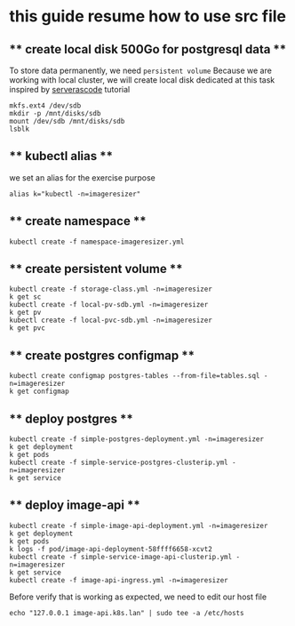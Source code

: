 # this guide resume how to use src file

## ** create local disk 500Go for postgresql data **
To store data permanently, we need `persistent volume`
Because we are working with local cluster, we will create local disk dedicated at this task inspired by [serverascode](https://serverascode.com/2018/09/19/persistent-local-volumes-kubernetes.html) tutorial

```
mkfs.ext4 /dev/sdb
mkdir -p /mnt/disks/sdb
mount /dev/sdb /mnt/disks/sdb
lsblk
```

## ** kubectl alias **
we set an alias for the exercise purpose

```
alias k="kubectl -n=imageresizer"
```

## ** create namespace **
```
kubectl create -f namespace-imageresizer.yml
```

## ** create persistent volume **
```
kubectl create -f storage-class.yml -n=imageresizer
k get sc
kubectl create -f local-pv-sdb.yml -n=imageresizer
k get pv
kubectl create -f local-pvc-sdb.yml -n=imageresizer
k get pvc
```

## ** create postgres configmap **
```
kubectl create configmap postgres-tables --from-file=tables.sql -n=imageresizer
k get configmap 
```

## ** deploy postgres **
```
kubectl create -f simple-postgres-deployment.yml -n=imageresizer
k get deployment
k get pods
kubectl create -f simple-service-postgres-clusterip.yml -n=imageresizer
k get service
```

## ** deploy image-api **
```
kubectl create -f simple-image-api-deployment.yml -n=imageresizer
k get deployment
k get pods
k logs -f pod/image-api-deployment-58ffff6658-xcvt2
kubectl create -f simple-service-image-api-clusterip.yml -n=imageresizer
k get service
kubectl create -f image-api-ingress.yml -n=imageresizer
```

Before verify that is working as expected, we need to edit our host file
```
echo "127.0.0.1 image-api.k8s.lan" | sudo tee -a /etc/hosts
```
